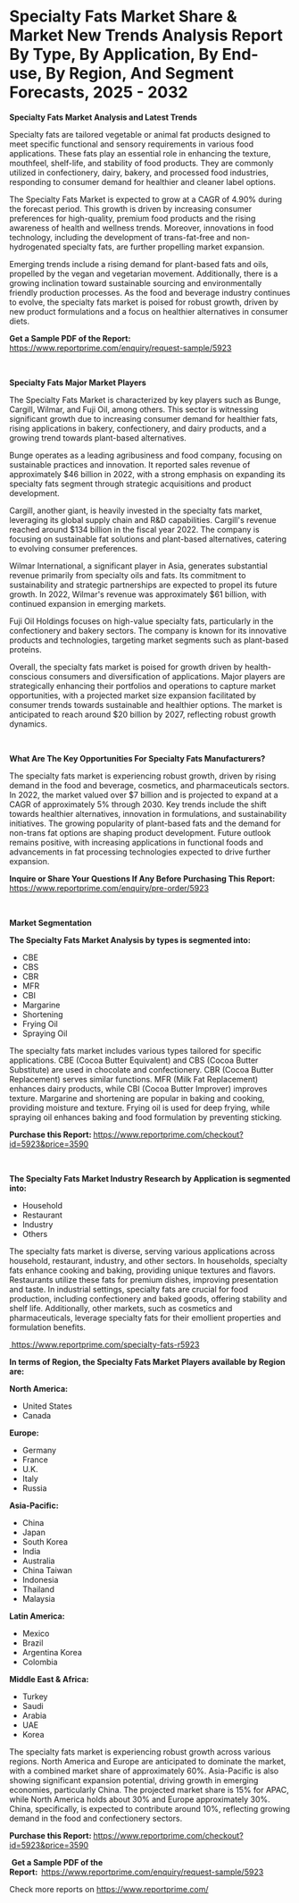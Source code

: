 <p><h1>Specialty Fats Market Share & Market New Trends Analysis Report By Type, By Application, By End-use, By Region, And Segment Forecasts, 2025 - 2032</h1></p><p><strong>Specialty Fats Market Analysis and Latest Trends</strong></p>
<p><p>Specialty fats are tailored vegetable or animal fat products designed to meet specific functional and sensory requirements in various food applications. These fats play an essential role in enhancing the texture, mouthfeel, shelf-life, and stability of food products. They are commonly utilized in confectionery, dairy, bakery, and processed food industries, responding to consumer demand for healthier and cleaner label options.</p><p>The Specialty Fats Market is expected to grow at a CAGR of 4.90% during the forecast period. This growth is driven by increasing consumer preferences for high-quality, premium food products and the rising awareness of health and wellness trends. Moreover, innovations in food technology, including the development of trans-fat-free and non-hydrogenated specialty fats, are further propelling market expansion.</p><p>Emerging trends include a rising demand for plant-based fats and oils, propelled by the vegan and vegetarian movement. Additionally, there is a growing inclination toward sustainable sourcing and environmentally friendly production processes. As the food and beverage industry continues to evolve, the specialty fats market is poised for robust growth, driven by new product formulations and a focus on healthier alternatives in consumer diets.</p></p>
<p><strong>Get a Sample PDF of the Report:&nbsp;</strong> <a href="https://www.reportprime.com/enquiry/request-sample/5923?utm_campaign=3043&utm_medium=2&utm_source=Github&utm_content=ia&utm_term=19032025&utm_id=specialty-fats">https://www.reportprime.com/enquiry/request-sample/5923</a></p>
<p>&nbsp;</p>
<p><strong>Specialty Fats Major Market Players</strong></p>
<p><p>The Specialty Fats Market is characterized by key players such as Bunge, Cargill, Wilmar, and Fuji Oil, among others. This sector is witnessing significant growth due to increasing consumer demand for healthier fats, rising applications in bakery, confectionery, and dairy products, and a growing trend towards plant-based alternatives.</p><p>Bunge operates as a leading agribusiness and food company, focusing on sustainable practices and innovation. It reported sales revenue of approximately $46 billion in 2022, with a strong emphasis on expanding its specialty fats segment through strategic acquisitions and product development.</p><p>Cargill, another giant, is heavily invested in the specialty fats market, leveraging its global supply chain and R&D capabilities. Cargill's revenue reached around $134 billion in the fiscal year 2022. The company is focusing on sustainable fat solutions and plant-based alternatives, catering to evolving consumer preferences.</p><p>Wilmar International, a significant player in Asia, generates substantial revenue primarily from specialty oils and fats. Its commitment to sustainability and strategic partnerships are expected to propel its future growth. In 2022, Wilmar's revenue was approximately $61 billion, with continued expansion in emerging markets.</p><p>Fuji Oil Holdings focuses on high-value specialty fats, particularly in the confectionery and bakery sectors. The company is known for its innovative products and technologies, targeting market segments such as plant-based proteins. </p><p>Overall, the specialty fats market is poised for growth driven by health-conscious consumers and diversification of applications. Major players are strategically enhancing their portfolios and operations to capture market opportunities, with a projected market size expansion facilitated by consumer trends towards sustainable and healthier options. The market is anticipated to reach around $20 billion by 2027, reflecting robust growth dynamics.</p></p>
<p>&nbsp;</p>
<p><strong>What Are The Key Opportunities For Specialty Fats Manufacturers?</strong></p>
<p><p>The specialty fats market is experiencing robust growth, driven by rising demand in the food and beverage, cosmetics, and pharmaceuticals sectors. In 2022, the market valued over $7 billion and is projected to expand at a CAGR of approximately 5% through 2030. Key trends include the shift towards healthier alternatives, innovation in formulations, and sustainability initiatives. The growing popularity of plant-based fats and the demand for non-trans fat options are shaping product development. Future outlook remains positive, with increasing applications in functional foods and advancements in fat processing technologies expected to drive further expansion.</p></p>
<p><strong>Inquire or Share Your Questions If Any Before Purchasing This Report:</strong> <a href="https://www.reportprime.com/enquiry/pre-order/5923?utm_campaign=3043&utm_medium=2&utm_source=Github&utm_content=ia&utm_term=19032025&utm_id=specialty-fats">https://www.reportprime.com/enquiry/pre-order/5923</a></p>
<p>&nbsp;</p>
<p><strong>Market Segmentation</strong></p>
<p><strong>The Specialty Fats Market Analysis by types is segmented into:</strong></p>
<p><ul><li>CBE</li><li>CBS</li><li>CBR</li><li>MFR</li><li>CBI</li><li>Margarine</li><li>Shortening</li><li>Frying Oil</li><li>Spraying Oil</li></ul></p>
<p><p>The specialty fats market includes various types tailored for specific applications. CBE (Cocoa Butter Equivalent) and CBS (Cocoa Butter Substitute) are used in chocolate and confectionery. CBR (Cocoa Butter Replacement) serves similar functions. MFR (Milk Fat Replacement) enhances dairy products, while CBI (Cocoa Butter Improver) improves texture. Margarine and shortening are popular in baking and cooking, providing moisture and texture. Frying oil is used for deep frying, while spraying oil enhances baking and food formulation by preventing sticking.</p></p>
<p><strong>Purchase this Report:&nbsp;</strong><a href="https://www.reportprime.com/checkout?id=5923&price=3590&utm_campaign=3043&utm_medium=2&utm_source=Github&utm_content=ia&utm_term=19032025&utm_id=specialty-fats">https://www.reportprime.com/checkout?id=5923&price=3590</a></p>
<p>&nbsp;</p>
<p><strong>The Specialty Fats Market Industry Research by Application is segmented into:</strong></p>
<p><ul><li>Household</li><li>Restaurant</li><li>Industry</li><li>Others</li></ul></p>
<p><p>The specialty fats market is diverse, serving various applications across household, restaurant, industry, and other sectors. In households, specialty fats enhance cooking and baking, providing unique textures and flavors. Restaurants utilize these fats for premium dishes, improving presentation and taste. In industrial settings, specialty fats are crucial for food production, including confectionery and baked goods, offering stability and shelf life. Additionally, other markets, such as cosmetics and pharmaceuticals, leverage specialty fats for their emollient properties and formulation benefits.</p></p>
<p><a href="https://www.reportprime.com/specialty-fats-r5923?utm_campaign=3043&utm_medium=2&utm_source=Github&utm_content=ia&utm_term=19032025&utm_id=specialty-fats">&nbsp;https://www.reportprime.com/specialty-fats-r5923</a></p>
<p><strong>In terms of Region, the Specialty Fats Market Players available by Region are:</strong></p>
<p>
    <p> <strong> North America: </strong>
        <ul>
            <li>United States</li>
            <li>Canada</li>
        </ul>
        </p> 
    <p> <strong> Europe: </strong>
        <ul>
            <li>Germany</li>
            <li>France</li>
            <li>U.K.</li>
            <li>Italy</li>
            <li>Russia</li>
        </ul>
        </p> 
    <p> <strong> Asia-Pacific: </strong>
        <ul>
            <li>China</li>
            <li>Japan</li>
            <li>South Korea</li>
            <li>India</li>
            <li>Australia</li>
            <li>China Taiwan</li>
            <li>Indonesia</li>
            <li>Thailand</li>
            <li>Malaysia</li>
        </ul>
        </p> 
    <p> <strong> Latin America: </strong>
        <ul>
            <li>Mexico</li>
            <li>Brazil</li>
            <li>Argentina Korea</li>
            <li>Colombia</li>
        </ul>
        </p> 
    <p> <strong> Middle East & Africa: </strong>
        <ul>
            <li>Turkey</li>
            <li>Saudi</li>
            <li>Arabia</li>
            <li>UAE</li>
            <li>Korea</li>
        </ul>
    </p>
    </p>
<p><p>The specialty fats market is experiencing robust growth across various regions. North America and Europe are anticipated to dominate the market, with a combined market share of approximately 60%. Asia-Pacific is also showing significant expansion potential, driving growth in emerging economies, particularly China. The projected market share is 15% for APAC, while North America holds about 30% and Europe approximately 30%. China, specifically, is expected to contribute around 10%, reflecting growing demand in the food and confectionery sectors.</p></p>
<p><strong>Purchase this Report: </strong><a href="https://www.reportprime.com/checkout?id=5923&price=3590&utm_campaign=3043&utm_medium=2&utm_source=Github&utm_content=ia&utm_term=19032025&utm_id=specialty-fats">https://www.reportprime.com/checkout?id=5923&price=3590</a></p>
<p>&nbsp;<strong>Get a Sample PDF of the Report:&nbsp;&nbsp;</strong><a href="https://www.reportprime.com/enquiry/request-sample/5923?utm_campaign=3043&utm_medium=2&utm_source=Github&utm_content=ia&utm_term=19032025&utm_id=specialty-fats">https://www.reportprime.com/enquiry/request-sample/5923</a></p>
<p><strong></strong></p>
<p>Check more reports on <a href="https://www.reportprime.com/?utm_campaign=3043&utm_medium=2&utm_source=Github&utm_content=ia&utm_term=19032025&utm_id=specialty-fats">https://www.reportprime.com/</a></p>